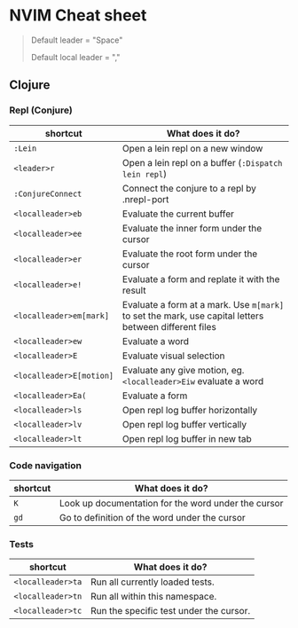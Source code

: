 # NVIM Cheat sheet

> Default leader = "Space"
> 
> Default local leader = ","

## Clojure
### Repl (Conjure)
| shortcut | What does it do? |
|----|-------|
| `:Lein`     | Open a lein repl on a new window |
| `<leader>r` | Open a lein repl on a buffer (`:Dispatch lein repl`) |
| `:ConjureConnect` | Connect the conjure to a repl by .nrepl-port |
| `<localleader>eb` | Evaluate the current buffer |
| `<localleader>ee` | Evaluate the inner form under the cursor |
| `<localleader>er` | Evaluate the root form under the cursor |
| `<localleader>e!` | Evaluate a form and replate it with the result |
| `<localleader>em[mark]` | Evaluate a form at a mark. Use `m[mark]` to set the mark, use capital letters between different files |
| `<localleader>ew` | Evaluate a word |
| `<localleader>E` | Evaluate visual selection | 
| `<localleader>E[motion]`| Evaluate any give motion, eg. `<localleader>Eiw` evaluate a word |
| `<localleader>Ea(` | Evaluate a form |
| `<localleader>ls` | Open repl log buffer horizontally |
| `<localleader>lv` | Open repl log buffer vertically |
| `<localleader>lt` | Open repl log buffer in new tab |

### Code navigation

| shortcut | What does it do? |
| -------- | ---------------- |
| `K` | Look up documentation for the word under the cursor |
| `gd` | Go to definition of the word under the cursor |

### Tests
| shortcut | What does it do? |
| -------- | ---------------- |
| `<localleader>ta` | Run all currently loaded tests. |
| `<localleader>tn` | Run all within this namespace. |
| `<localleader>tc`   |       Run the specific test under the cursor.